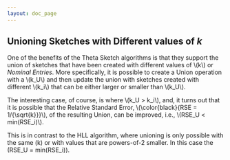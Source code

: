 ```yaml
---
layout: doc_page
---
```


## Unioning Sketches with Different values of <i>k</i>

<p>One of the benefits of the Theta Sketch algorithms is that they support the union of sketches that have been created with different values of \(k\) or <i>Nominal Entries</i>. More specifically, it is possible to create a Union operation with a \(k_U\) and then update the union with sketches created with different \(k_i\) that can be either larger or smaller than \(k_U\).</p>

<p>The interesting case, of course, is where \(k_U &gt; k_i\), and, it turns out that it is possible that the Relative Standard Error, \(\color{black}{RSE = 1/{\sqrt{k}}}\), of the resulting Union, can be improved, 
i.e., \(RSE_U &lt; min(RSE_i)\).</p>

This is in contrast to the HLL algorithm, where unioning is only possible with the same \(k\) or with values that are powers-of-2 smaller. 
In this case the \(RSE_U = min(RSE_i)\).


